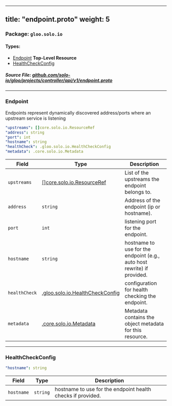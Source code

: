 
---
title: "endpoint.proto"
weight: 5
---

<!-- Code generated by solo-kit. DO NOT EDIT. -->


### Package: `gloo.solo.io` 
#### Types:


- [Endpoint](#endpoint) **Top-Level Resource**
- [HealthCheckConfig](#healthcheckconfig)
  



##### Source File: [github.com/solo-io/gloo/projects/controller/api/v1/endpoint.proto](https://github.com/solo-io/gloo/blob/main/projects/controller/api/v1/endpoint.proto)





---
### Endpoint

 
Endpoints represent dynamically discovered address/ports where an upstream service is listening

```yaml
"upstreams": []core.solo.io.ResourceRef
"address": string
"port": int
"hostname": string
"healthCheck": .gloo.solo.io.HealthCheckConfig
"metadata": .core.solo.io.Metadata

```

| Field | Type | Description |
| ----- | ---- | ----------- | 
| `upstreams` | [[]core.solo.io.ResourceRef](../../../../../../solo-kit/api/v1/ref.proto.sk/#resourceref) | List of the upstreams the endpoint belongs to. |
| `address` | `string` | Address of the endpoint (ip or hostname). |
| `port` | `int` | listening port for the endpoint. |
| `hostname` | `string` | hostname to use for the endpoint (e.g., auto host rewrite) if provided. |
| `healthCheck` | [.gloo.solo.io.HealthCheckConfig](../endpoint.proto.sk/#healthcheckconfig) | configuration for health checking the endpoint. |
| `metadata` | [.core.solo.io.Metadata](../../../../../../solo-kit/api/v1/metadata.proto.sk/#metadata) | Metadata contains the object metadata for this resource. |




---
### HealthCheckConfig



```yaml
"hostname": string

```

| Field | Type | Description |
| ----- | ---- | ----------- | 
| `hostname` | `string` | hostname to use for the endpoint health checks if provided. |





<!-- Start of HubSpot Embed Code -->
<script type="text/javascript" id="hs-script-loader" async defer src="//js.hs-scripts.com/5130874.js"></script>
<!-- End of HubSpot Embed Code -->
